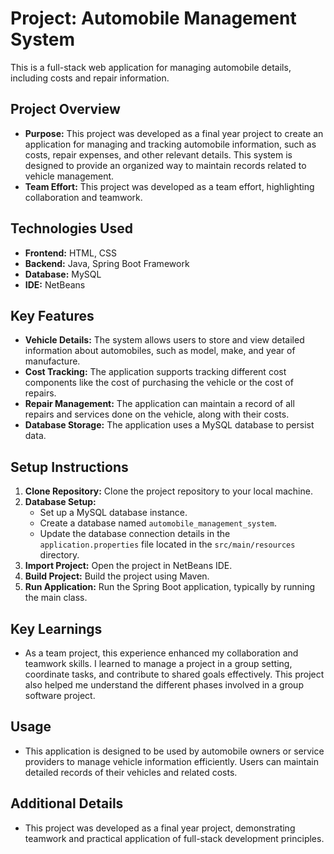 # Project: Automobile Management System

This is a full-stack web application for managing automobile details, including costs and repair information.

## Project Overview

*   **Purpose:** This project was developed as a final year project to create an application for managing and tracking automobile information, such as costs, repair expenses, and other relevant details. This system is designed to provide an organized way to maintain records related to vehicle management.
*   **Team Effort:** This project was developed as a team effort, highlighting collaboration and teamwork.

## Technologies Used

*   **Frontend:** HTML, CSS
*   **Backend:** Java, Spring Boot Framework
*   **Database:** MySQL
*   **IDE:** NetBeans

## Key Features

*   **Vehicle Details:** The system allows users to store and view detailed information about automobiles, such as model, make, and year of manufacture.
*  **Cost Tracking:** The application supports tracking different cost components like the cost of purchasing the vehicle or the cost of repairs.
*   **Repair Management:** The application can maintain a record of all repairs and services done on the vehicle, along with their costs.
*   **Database Storage:** The application uses a MySQL database to persist data.

## Setup Instructions

1.  **Clone Repository:** Clone the project repository to your local machine.
2.  **Database Setup:**
    *   Set up a MySQL database instance.
    *   Create a database named `automobile_management_system`.
    *   Update the database connection details in the `application.properties` file located in the `src/main/resources` directory.
3.  **Import Project:** Open the project in NetBeans IDE.
4.  **Build Project:** Build the project using Maven.
5.  **Run Application:** Run the Spring Boot application, typically by running the main class.

## Key Learnings

*   As a team project, this experience enhanced my collaboration and teamwork skills. I learned to manage a project in a group setting, coordinate tasks, and contribute to shared goals effectively. This project also helped me understand the different phases involved in a group software project.

## Usage

*   This application is designed to be used by automobile owners or service providers to manage vehicle information efficiently. Users can maintain detailed records of their vehicles and related costs.

## Additional Details

*   This project was developed as a final year project, demonstrating teamwork and practical application of full-stack development principles.

